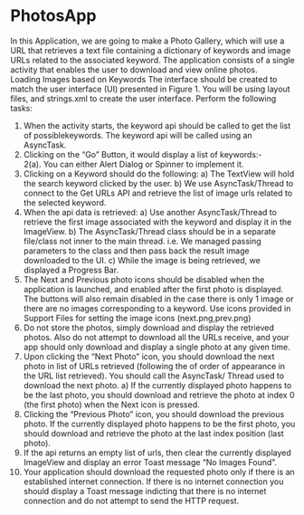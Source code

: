 # PhotosApp

In this Application, we are going to make a Photo Gallery, which will use a URL that retrieves a text file containing a dictionary of keywords and image URLs related
to the associated keyword. The application consists of a single activity that enables the user to download and view online photos.  
Loading Images based on Keywords
The interface should be created to match the user interface (UI) presented in Figure 1.
You will be using layout files, and strings.xml to create the user interface. Perform the
following tasks:
1. When the activity starts, the keyword api should be called to get the list of possiblekeywords. The keyword api will be called using an AsyncTask.
2. Clicking on the “Go” Button, it would display a list of keywords:-  
2(a). You can either Alert Dialog or Spinner to implement it.
3. Clicking on a Keyword should do the following:
a) The TextView will hold the search keyword clicked by the user.
b) We use AsyncTask/Thread to connect to the Get URLs API and retrieve the list of image urls related to the selected keyword.
4. When the api data is retrieved:
a) Use another AsyncTask/Thread to retrieve the first image associated with the keyword and display it in the ImageView.
b) The AsyncTask/Thread class should be in a separate file/class not inner to the main thread. i.e. We managed passing parameters to the class and then
pass back the result image downloaded to the UI.
c) While the image is being retrieved, we displayed a Progress Bar.
5. The Next and Previous photo icons should be disabled when the application is launched, and enabled after the first photo is displayed. 
The buttons will also remain disabled in the case there is only 1 image or there are no images corresponding to a keyword. Use icons provided in Support Files for setting the image icons (next.png,prev.png)
6. Do not store the photos, simply download and display the retrieved photos. Also do not attempt to download all the URLs receive, and your app should only download
and display a single photo at any given time.
7. Upon clicking the “Next Photo” icon, you should download the next photo in list of URLs retrieved (following the of order of appearance in the URL list retrieved). 
You should call the AsyncTask/ Thread used to download the next photo.
a) If the currently displayed photo happens to be the last photo, you should download and retrieve the photo at index 0 (the first photo) when the Next icon
is pressed.
8. Clicking the “Previous Photo” icon, you should download the previous photo. If the currently displayed photo happens to be the first photo, you should download and
retrieve the photo at the last index position (last photo).
9. If the api returns an empty list of urls, then clear the currently displayed ImageView and display an error Toast message “No Images Found”.
10. Your application should download the requested photo only if there is an established internet connection. If there is no internet connection you should display a Toast
message indicting that there is no internet connection and do not attempt to send the
HTTP request.
